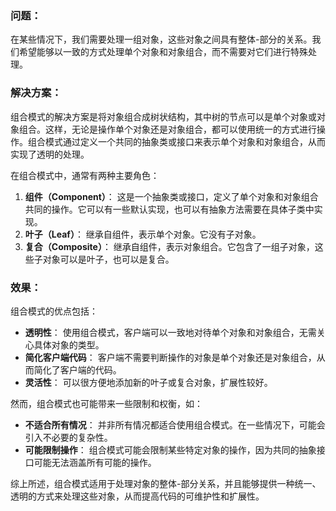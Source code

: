 ### 问题：

在某些情况下，我们需要处理一组对象，这些对象之间具有整体-部分的关系。我们希望能够以一致的方式处理单个对象和对象组合，而不需要对它们进行特殊处理。

### 解决方案：

组合模式的解决方案是将对象组合成树状结构，其中树的节点可以是单个对象或对象组合。这样，无论是操作单个对象还是对象组合，都可以使用统一的方式进行操作。组合模式通过定义一个共同的抽象类或接口来表示单个对象和对象组合，从而实现了透明的处理。

在组合模式中，通常有两种主要角色：

1. **组件（Component）**： 这是一个抽象类或接口，定义了单个对象和对象组合共同的操作。它可以有一些默认实现，也可以有抽象方法需要在具体子类中实现。
2. **叶子（Leaf）**： 继承自组件，表示单个对象。它没有子对象。
3. **复合（Composite）**： 继承自组件，表示对象组合。它包含了一组子对象，这些子对象可以是叶子，也可以是复合。
### 效果：

组合模式的优点包括：

* **透明性**： 使用组合模式，客户端可以一致地对待单个对象和对象组合，无需关心具体对象的类型。
* **简化客户端代码**： 客户端不需要判断操作的对象是单个对象还是对象组合，从而简化了客户端的代码。
* **灵活性**： 可以很方便地添加新的叶子或复合对象，扩展性较好。

然而，组合模式也可能带来一些限制和权衡，如：

* **不适合所有情况**： 并非所有情况都适合使用组合模式。在一些情况下，可能会引入不必要的复杂性。
* **可能限制操作**： 组合模式可能会限制某些特定对象的操作，因为共同的抽象接口可能无法涵盖所有可能的操作。

综上所述，组合模式适用于处理对象的整体-部分关系，并且能够提供一种统一、透明的方式来处理这些对象，从而提高代码的可维护性和扩展性。